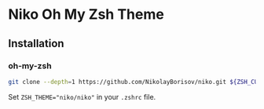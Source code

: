 # Niko Oh My Zsh Theme

## Installation
### oh-my-zsh
```bash
git clone --depth=1 https://github.com/NikolayBorisov/niko.git ${ZSH_CUSTOM:-$HOME/.oh-my-zsh/custom}/themes/niko
```

Set ```ZSH_THEME="niko/niko"``` in your ```.zshrc``` file.